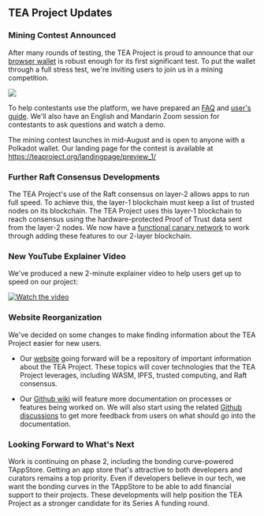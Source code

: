 ## TEA Project Updates

### Mining Contest Announced
After many rounds of testing, the TEA Project is proud to announce that our [browser wallet](https://wallet.teaproject.org/) is robust enough for its first significant test. To put the wallet through a full stress test, we're inviting users to join us in a mining competition.

![](https://user-images.githubusercontent.com/86096370/129148347-fd5c7b2c-fe25-4f8f-8b2a-ae312d5bae26.png?raw=true)

To help contestants use the platform, we have prepared an [FAQ](https://github.com/tearust/teaproject/wiki/FAQ:-Mining-Contest,-Preview-1) and [user's guide](https://github.com/tearust/teaproject/wiki/Checklist:-Mining-Contest,-Preview-1). We'll also have an English and Mandarin Zoom session for contestants to ask questions and watch a demo.

The mining contest launches in mid-August and is open to anyone with a Polkadot wallet. Our landing page for the contest is available at https://teaproject.org/landingpage/preview_1/

### Further Raft Consensus Developments
The TEA Project's use of the Raft consensus on layer-2 allows apps to run full speed. To achieve this, the layer-1 blockchain must keep a list of trusted nodes on its blockchain. The TEA Project uses this layer-1 blockchain to reach consensus using the hardware-protected Proof of Trust data sent from the layer-2 nodes. We now have a [functional canary network](https://github.com/tearust/tea-camellia/tree/main/tests/canary-network) to work through adding these features to our 2-layer blockchain.
 
 ### New YouTube Explainer Video
 
 We've produced a new 2-minute explainer video to help users get up to speed on our project:
 
[![Watch the video](https://img.youtube.com/vi/DSmnP_kgcig/maxresdefault.jpg)](https://www.youtube.com/watch?v=DSmnP_kgcig)
 
 ### Website Reorganization
    
We've decided on some changes to make finding information about the TEA Project easier for new users.

- Our [website](https://teaproject.org) going forward will be a repository of important information about the TEA Project. These topics will cover technologies that the TEA Project leverages, including WASM, IPFS, trusted computing, and Raft consensus.
    
 - Our [Github wiki](https://github.com/tearust/teaproject/wiki) will feature more documentation on processes or features being worked on. We will also start using the related [Github discussions](https://github.com/tearust/teaproject/discussions) to get more feedback from users on what should go into the documentation.

### Looking Forward to What's Next
Work is continuing on phase 2, including the bonding curve-powered TAppStore. Getting an app store that's attractive to both developers and curators remains a top priority. Even if developers believe in our tech, we want the bonding curves in the TAppStore to be able to add financial support to their projects. These developments will help position the TEA Project as a stronger candidate for its Series A funding round.
